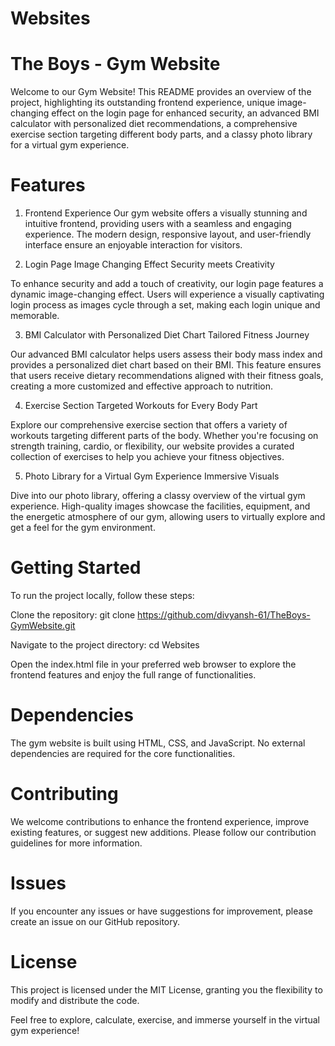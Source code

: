 # Websites

# The Boys - Gym Website

Welcome to our Gym Website! This README provides an overview of the project, highlighting its outstanding frontend experience, unique image-changing effect on the login page for enhanced security, an advanced BMI calculator with personalized diet recommendations, a comprehensive exercise section targeting different body parts, and a classy photo library for a virtual gym experience.

# Features
1. Frontend Experience
Our gym website offers a visually stunning and intuitive frontend, providing users with a seamless and engaging experience. The modern design, responsive layout, and user-friendly interface ensure an enjoyable interaction for visitors.

2. Login Page Image Changing Effect
Security meets Creativity

To enhance security and add a touch of creativity, our login page features a dynamic image-changing effect. Users will experience a visually captivating login process as images cycle through a set, making each login unique and memorable.

3. BMI Calculator with Personalized Diet Chart
Tailored Fitness Journey

Our advanced BMI calculator helps users assess their body mass index and provides a personalized diet chart based on their BMI. This feature ensures that users receive dietary recommendations aligned with their fitness goals, creating a more customized and effective approach to nutrition.

4. Exercise Section
Targeted Workouts for Every Body Part

Explore our comprehensive exercise section that offers a variety of workouts targeting different parts of the body. Whether you're focusing on strength training, cardio, or flexibility, our website provides a curated collection of exercises to help you achieve your fitness objectives.

5. Photo Library for a Virtual Gym Experience
Immersive Visuals

Dive into our photo library, offering a classy overview of the virtual gym experience. High-quality images showcase the facilities, equipment, and the energetic atmosphere of our gym, allowing users to virtually explore and get a feel for the gym environment.

# Getting Started
To run the project locally, follow these steps:

Clone the repository:
git clone https://github.com/divyansh-61/TheBoys-GymWebsite.git

Navigate to the project directory:
cd Websites

Open the index.html file in your preferred web browser to explore the frontend features and enjoy the full range of functionalities.

# Dependencies
The gym website is built using HTML, CSS, and JavaScript. No external dependencies are required for the core functionalities.

# Contributing

We welcome contributions to enhance the frontend experience, improve existing features, or suggest new additions. Please follow our contribution guidelines for more information.

# Issues

If you encounter any issues or have suggestions for improvement, please create an issue on our GitHub repository.

# License

This project is licensed under the MIT License, granting you the flexibility to modify and distribute the code.

Feel free to explore, calculate, exercise, and immerse yourself in the virtual gym experience!
